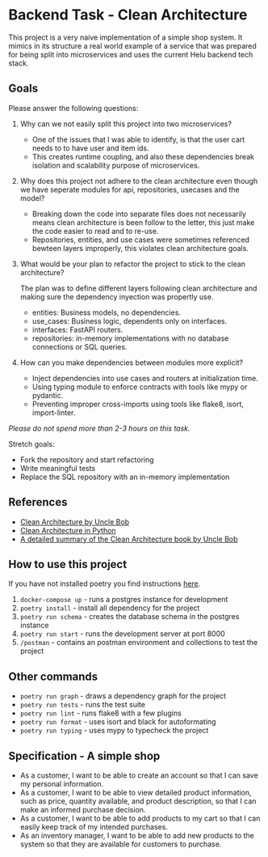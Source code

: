 # Backend Task - Clean Architecture

This project is a very naive implementation of a simple shop system. It mimics in its structure a real world example of a service that was prepared for being split into microservices and uses the current Helu backend tech stack.

## Goals

Please answer the following questions:

1. Why can we not easily split this project into two microservices?
   - One of the issues that I was able to identify, is that the user cart needs to to have user and item ids.
   - This creates runtime coupling, and also these dependencies break isolation and scalability purpose of microservices.

2. Why does this project not adhere to the clean architecture even though we have seperate modules for api, repositories, usecases and the model?
   - Breaking down the code into separate files does not necessarily means clean architecture is been follow to the letter, this just make the code easier to read and to re-use. 
   - Repositories, entities, and use cases were sometimes referenced bewteen layers improperly, this violates clean architecture goals.
3. What would be your plan to refactor the project to stick to the clean architecture?

    The plan was to define different layers following clean architecture and making sure the dependency inyection was propertly use.
   - entities: Business models, no dependencies.
   - use_cases: Business logic, dependents only on interfaces.
   - interfaces: FastAPI routers.
   - repositories: in-memory implementations with no database connections or SQL queries.
4. How can you make dependencies between modules more explicit?

   - Inject dependencies into use cases and routers at initialization time.
   - Using typing module to enforce contracts with tools like mypy or pydantic.
   - Preventing improper cross-imports using tools like flake8, isort, import-linter.

*Please do not spend more than 2-3 hours on this task.*

Stretch goals:
* Fork the repository and start refactoring
* Write meaningful tests
* Replace the SQL repository with an in-memory implementation

## References
* [Clean Architecture by Uncle Bob](https://blog.cleancoder.com/uncle-bob/2012/08/13/the-clean-architecture.html)
* [Clean Architecture in Python](https://www.youtube.com/watch?v=C7MRkqP5NRI)
* [A detailed summary of the Clean Architecture book by Uncle Bob](https://github.com/serodriguez68/clean-architecture)

## How to use this project

If you have not installed poetry you find instructions [here](https://python-poetry.org/).

1. `docker-compose up` - runs a postgres instance for development
2. `poetry install` - install all dependency for the project
3. `poetry run schema` - creates the database schema in the postgres instance
4. `poetry run start` - runs the development server at port 8000
5. `/postman` - contains an postman environment and collections to test the project

## Other commands

* `poetry run graph` - draws a dependency graph for the project
* `poetry run tests` - runs the test suite
* `poetry run lint` - runs flake8 with a few plugins
* `poetry run format` - uses isort and black for autoformating
* `poetry run typing` - uses mypy to typecheck the project

## Specification - A simple shop

* As a customer, I want to be able to create an account so that I can save my personal information.
* As a customer, I want to be able to view detailed product information, such as price, quantity available, and product description, so that I can make an informed purchase decision.
* As a customer, I want to be able to add products to my cart so that I can easily keep track of my intended purchases.
* As an inventory manager, I want to be able to add new products to the system so that they are available for customers to purchase.